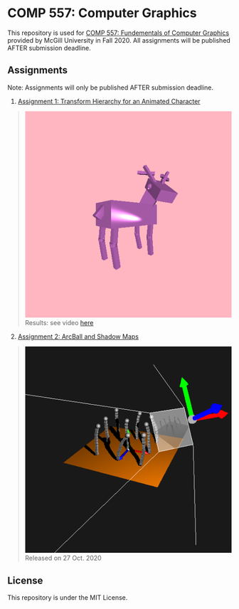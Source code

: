 # COMP 557: Computer Graphics  
This repository is used for [COMP 557: Fundementals of Computer Graphics](https://www.mcgill.ca/study/2020-2021/courses/comp-557) provided by McGill University in Fall 2020. All assignments will be published AFTER submission deadline.  

## Assignments  
Note: Assignments will only be published AFTER submission deadline.  
1. [Assignment 1: Transform Hierarchy for an Animated Character](./src/comp557/a1)  
> ![yao_the_deer](./data/a1data/pengnan-yao-the-deer.png)  
> Results: see video [here](./data/a1data/yao_the_deer_pengnan.mp4)  
2. [Assignment 2: ArcBall and Shadow Maps](./src/comp557/a2)  
> ![yao_the_deer](./data/a2data/comp557a2_pengnan_260768510.png)  
> Released on 27 Oct. 2020  

## License  
This repository is under the MIT License.  
